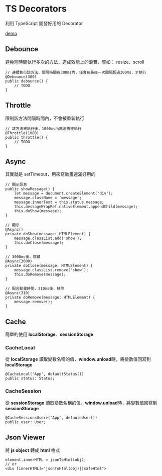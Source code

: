 # TS Decorators

利用 TypeScript 開發好用的 Decorator

[demo](https://babyblue94520.github.io/ts-decorators/dist/)

## Debounce

避免短時間執行多次的方法，造成效能上的浪費，譬如： resize、scroll


    // 連續執行該方法，間隔時間在300ms內，僅會在最後一次間隔超過300ms，才執行    
    @Debounce(300)
    public debounce() {
        // TODO
    }


## Throttle

限制該方法間隔時間內，不會被重新執行

    // 該方法被執行後，1000ms內無法再被執行
    @Throttle(1000)
    public throttle() {
        // TODO
    }

## Async

其實就是 setTimeout，用來寫動畫還滿好用的

    // 顯示訊息
    public showMessage() {
        let message = document.createElement('div');
        message.className = 'message';
        message.innerText = this.status.message;
        this.messageWrapRef.nativeElement.appendChild(message);
        this.doShow(message);
    }

    // 顯示
    @Async()
    private doShow(message: HTMLElement) {
        message.classList.add('show');
        this.doClose(message);
    }

    // 3000ms後，隱藏
    @Async(3000)
    private doClose(message: HTMLElement) {
        message.classList.remove('show');
        this.doRemove(message);
    }

    // 配合動畫時間，310ms後，移除
    @Async(310)
    private doRemove(message: HTMLElement) {
        message.remove();
    }

## Cache 

簡單的使用 **localStorage**、**sessionStorage**

### CacheLocal

從 **localStorage** 讀取變數名稱的值，**window.unload**時，將變數值回寫到 **localStorage**

    @CacheLocal('App', defaultStatus())
    public status: Status;

### CacheSession

從 **sessionStorage** 讀取變數名稱的值，**window.unload**時，將變數值回寫到 **sessionStorage**

    @CacheSession<User>('App', defauleUser())
    public user: User;

## Json Viewer

將 **js object** 轉成 **html** 格式

    element.innerHTML = jsonToHtml(obj);
    // or
    <div [innerHTML]="jsonToHtml(obj)||safeHtml">